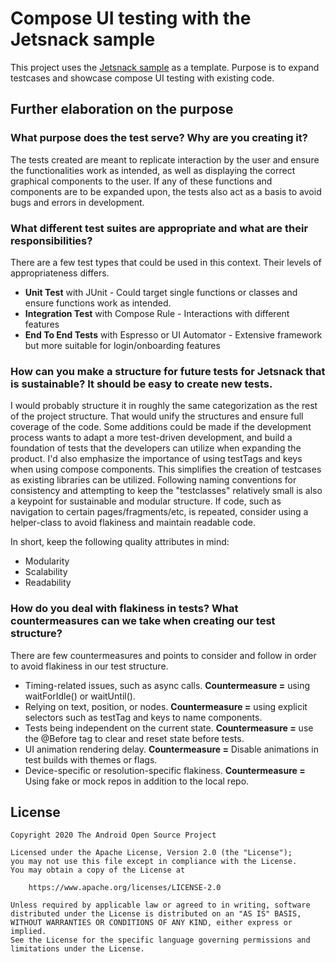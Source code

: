 # Compose UI testing with the Jetsnack sample

This project uses the [Jetsnack sample](https://github.com/android/compose-samples/tree/main/Jetsnack) as a template.
Purpose is to expand testcases and showcase compose UI testing with existing code.

## Further elaboration on the purpose

### **What purpose does the test serve? Why are you creating it?**

The tests created are meant to replicate interaction by the user and ensure the functionalities work as intended, as well as displaying the correct graphical components to the user.
If any of these functions and components are to be expanded upon, the tests also act as a basis to avoid bugs and errors in development.

### **What different test suites are appropriate and what are their responsibilities?**

There are a few test types that could be used in this context. Their levels of appropriateness differs.

* **Unit Test** with JUnit - Could target single functions or classes and ensure functions work as intended.
* **Integration Test** with Compose Rule - Interactions with different features
* **End To End Tests** with Espresso or UI Automator - Extensive framework but more suitable for login/onboarding features

### **How can you make a structure for future tests for Jetsnack that is sustainable? It should be easy to create new tests.**

I would probably structure it in roughly the same categorization as the rest of the project structure. That would unify the structures and ensure full coverage of the code.
Some additions could be made if the development process wants to adapt a more test-driven development, and build a foundation of tests that the developers can utilize when expanding the product.
I'd also emphasize the importance of using testTags and keys when using compose components. This simplifies the creation of testcases as existing libraries can be utilized.
Following naming conventions for consistency and attempting to keep the "testclasses" relatively small is also a keypoint for sustainable and modular structure.
If code, such as navigation to certain pages/fragments/etc, is repeated, consider using a helper-class to avoid flakiness and maintain readable code.

In short, keep the following quality attributes in mind:
* Modularity
* Scalability
* Readability


### **How do you deal with flakiness in tests? What countermeasures can we take when creating our test structure?**

There are few countermeasures and points to consider and follow in order to avoid flakiness in our test structure.

* Timing-related issues, such as async calls. **Countermeasure =** using waitForIdle() or waitUntil().
* Relying on text, position, or nodes. **Countermeasure =** using explicit selectors such as testTag and keys to name components.
* Tests being independent on the current state. **Countermeasure =** use the @Before tag to clear and reset state before tests.
* UI animation rendering delay. **Countermeasure =** Disable animations in test builds with themes or flags.
* Device-specific or resolution-specific flakiness. **Countermeasure =** Using fake or mock repos in addition to the local repo.

## License

```
Copyright 2020 The Android Open Source Project

Licensed under the Apache License, Version 2.0 (the "License");
you may not use this file except in compliance with the License.
You may obtain a copy of the License at

    https://www.apache.org/licenses/LICENSE-2.0

Unless required by applicable law or agreed to in writing, software
distributed under the License is distributed on an "AS IS" BASIS,
WITHOUT WARRANTIES OR CONDITIONS OF ANY KIND, either express or implied.
See the License for the specific language governing permissions and
limitations under the License.
```

[compose]: https://developer.android.com/jetpack/compose
[coil]: https://coil-kt.github.io/coil/
